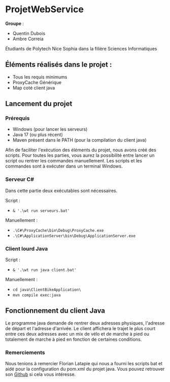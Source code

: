 # ProjetWebService

**Groupe** :
- Quentin Dubois
- Ambre Correia

Étudiants de Polytech Nice Sophia dans la filière Sciences Informatiques

## Éléments réalisés dans le projet :
- Tous les requis minimums
- ProxyCache Générique
- Map coté client java

## Lancement du projet

### Prérequis
- Windows (pour lancer les serveurs)
- Java 17 (ou plus récent)
- Maven présent dans le PATH (pour la compilation du client java)

Afin de faciliter l'exécution des éléments du projet, nous avons créé des scripts. 
Pour toutes les parties, vous aurez la possibilité entre lancer un script ou rentrer 
les commandes manuellement. Les scripts et les commandes sont à exécuter dans un terminal Windows.

### Serveur C#

Dans cette partie deux exécutables sont nécessaires. 

Script :
- `& '.\wt run serveurs.bat'`

Manuellement :
- `.\C#\ProxyCache\bin\Debug\ProxyCache.exe`
- `.\C#\ApplicationServer\bin\Debug\ApplicationServer.exe`

### Client lourd Java

Script : 
- `& '.\wt run java client.bat'`

Manuellement :
- `cd java\ClientBikeApplication\`
- `mvn compile exec:java`

## Fonctionnement du client Java

Le programme java demande de rentrer deux adresses physiques, l'adresse de départ et l'adresse d'arrivée.
Le client affichera le trajet le plus court entre ces deux adresses avec un mix de vélo et de marche à pied
ou totalement de marche à pied en fonction de certaines conditions.

### Remerciements

Nous tenions à remercier Florian Latapie qui nous a fourni les scripts bat et aidé pour la configuration du
pom.xml du projet java. Vous pouvez retrouver son [Github](https://github.com/FlorianLatapie) si cela vous 
intéresse.
